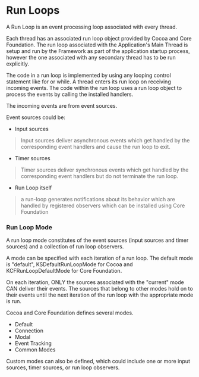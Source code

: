 # Run Loops

A Run Loop is an event processing loop associated with every thread.

Each thread has an associated run loop object provided by Cocoa and Core Foundation. The run loop associated with the Application's Main Thread is setup and run by the Framework as part of the application startup process, however the one associated with any secondary thread has to be run explicitly. 

The code in a run loop is implemented by using any looping control statement like for or while. 
A thread enters its run loop on receiving incoming events. 
The code within the run loop uses a run loop object to process the events by calling the installed handlers.

The incoming events are from event sources.

Event sources could be:
* Input sources 
> Input sources deliver asynchronous events which get handled by the corresponding event handlers and cause the run loop to exit.

* Timer sources 
> Timer sources deliver synchronous events which get handled by the corresponding event handlers but do not terminate the run loop.

* Run Loop itself
> a run-loop generates notifications about its behavior which are handled by registered observers which can be installed using Core Foundation

### Run Loop Mode

A run loop mode constitutes of the event sources (input sources and timer sources) and a collection of 
run loop observers.

A mode can be specified with each iteration of a run loop. The default mode is "default", KSDefaultRunLoopMode for Cocoa and KCFRunLoopDefaultMode for Core Foundation. 

On each iteration, ONLY the sources associated with the "current" mode CAN deliver their events. The sources
that belong to other modes hold on to their events until the next iteration of the run loop with the appropriate mode is run.

Cocoa and Core Foundation defines several modes. 
* Default
* Connection 
* Modal
* Event Tracking
* Common Modes


Custom modes can also be defined, which could include one or more input sources, timer sources, or run loop observers.
